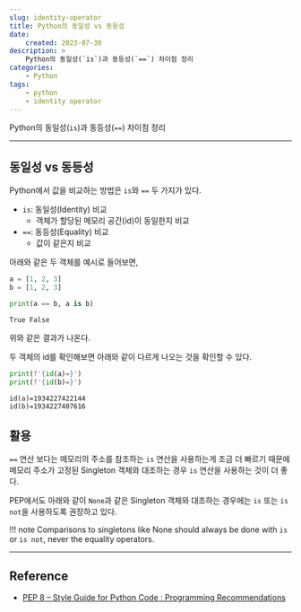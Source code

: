 ```yaml
---
slug: identity-operator
title: Python의 동일성 vs 동등성
date:
    created: 2023-07-30
description: >
    Python의 동일성(`is`)과 동등성(`==`) 차이점 정리
categories:
    - Python
tags:
    - python
    - identity operator
---
```


Python의 동일성(`is`)과 동등성(`==`) 차이점 정리  

<!-- more -->

---

## 동일성 vs 동등성

Python에서 값을 비교하는 방법은 `is`와 `==` 두 가지가 있다.  

- `is`: 동일성(Identity) 비교
    - 객체가 할당된 메모리 공간(id)이 동일한지 비교
- `==`: 동등성(Equality) 비교
    - 값이 같은지 비교


아래와 같은 두 객체를 예시로 들어보면,  

```python
a = [1, 2, 3]
b = [1, 2, 3]

print(a == b, a is b)
```
```
True False
```

위와 같은 결과가 나온다.  

두 객체의 id를 확인해보면 아래와 같이 다르게 나오는 것을 확인할 수 있다.  

```python
print(f'{id(a)=}')
print(f'{id(b)=}')
```
```
id(a)=1934227422144
id(b)=1934227407616
```

## 활용

`==` 연산 보다는 메모리의 주소를 참조하는 `is` 연산을 사용하는게 조금 더 빠르기 때문에 메모리 주소가 고정된 Singleton 객체와 대조하는 경우 `is` 연산을 사용하는 것이 더 좋다.  

PEP에서도 아래와 같이 `None`과 같은 Singleton 객체와 대조하는 경우에는 `is` 또는 `is not`을 사용하도록 권장하고 있다.  

!!! note
    Comparisons to singletons like None should always be done with `is` or `is not`, never the equality operators.

---
## Reference
- [PEP 8 – Style Guide for Python Code : Programming Recommendations](https://peps.python.org/pep-0008/#programming-recommendations)
